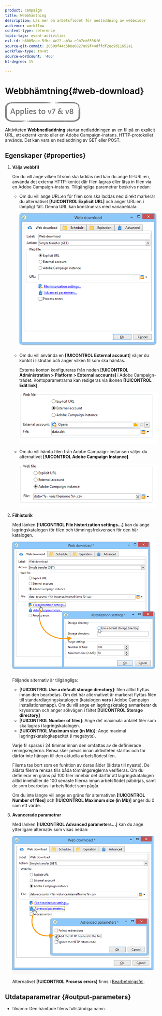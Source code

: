 ```yaml
---
product: campaign
title: Webbhämtning
description: Läs mer om arbetsflödet för nedladdning av webbsidor
audience: workflow
content-type: reference
topic-tags: event-activities
exl-id: b6005eae-5fbc-4e22-ab3a-c9b7ed6506f6
source-git-commit: 20509f44c5b8e0827a09f44dffdf2ec9d11652a1
workflow-type: tm+mt
source-wordcount: '405'
ht-degree: 1%

---
```


# Webbhämtning{#web-download}

![](../../assets/common.svg)

Aktiviteten **Webbnedladdning** startar nedladdningen av en fil på en explicit URL, ett externt konto eller en Adobe Campaign-instans. HTTP-protokollet används. Det kan vara en nedladdning av GET eller POST.

## Egenskaper {#properties}

1. **Välja webbfil**

   Om du vill ange vilken fil som ska laddas ned kan du ange fil-URL:en, använda det externa HTTP-kontot där filen lagras eller läsa in filen via en Adobe Campaign-instans. Tillgängliga parametrar beskrivs nedan:

   * Om du vill ange URL:en för filen som ska laddas ned direkt markerar du alternativet **[!UICONTROL Explicit URL]** och anger URL:en i lämpligt fält. Denna URL kan konstrueras med variabeldata.

      ![](assets/download_web_edit.png)

   * Om du vill använda en **[!UICONTROL External account]** väljer du kontot i listrutan och anger vilken fil som ska hämtas.

      Externa konton konfigureras från noden **[!UICONTROL Administration > Platform > External accounts]** i Adobe Campaign-trädet. Kontoparametrarna kan redigeras via ikonen **[!UICONTROL Edit link]**.

      ![](assets/download_web_edit_external.png)

   * Om du vill hämta filen från Adobe Campaign-instansen väljer du alternativet **[!UICONTROL Adobe Campaign Instance]**.

      ![](assets/download_web_edit_instance.png)

1. **Filhistorik**

   Med länken **[!UICONTROL File historization settings...]** kan du ange lagringskatalogen för filen och tömningsfrekvensen för den här katalogen.

   ![](assets/download_web_edit_hist.png)

   Följande alternativ är tillgängliga:

   * **[!UICONTROL Use a default storage directory]**: filen alltid flyttas innan den bearbetas. Om det här alternativet är markerat flyttas filen till standardlagringskatalogen (katalogen **vars** i Adobe Campaign installationsmapp). Om du vill ange en lagringskatalog avmarkerar du kryssrutan och anger sökvägen i fältet **[!UICONTROL Storage directory]**
   * **[!UICONTROL Number of files]**: Ange det maximala antalet filer som ska lagras i lagringskatalogen.
   * **[!UICONTROL Maximum size (in Mb)]**: Ange maximal lagringskatalogkapacitet (i megabyte).

   Varje fil sparas i 24 timmar innan den omfattas av de definierade reningsreglerna. Rensa sker precis innan aktiviteten startas och tar därför inte hänsyn till den aktuella arbetsflödesfilen.

   Filerna tas bort som en funktion av deras ålder (äldsta till nyaste). De äldsta filerna rensas tills båda tömningsreglerna verifieras. Om du definierar en gräns på 100 filer innebär det därför att lagringskatalogen alltid innehåller de 100 senaste filerna innan arbetsflödet påbörjas, samt de som bearbetas i arbetsflödet som pågår.

   Om du inte längre vill ange en gräns för alternativen **[!UICONTROL Number of files]** och **[!UICONTROL Maximum size (in Mb)]** anger du 0 som ett värde.

1. **Avancerade parametrar**

   Med länken **[!UICONTROL Advanced parameters...]** kan du ange ytterligare alternativ som visas nedan:

   ![](assets/download_web_edit_advanced.png)

   Alternativet **[!UICONTROL Process errors]** finns i [Bearbetningsfel](monitoring-workflow-execution.md#processing-errors).

## Utdataparametrar {#output-parameters}

* filnamn: Den hämtade filens fullständiga namn.
